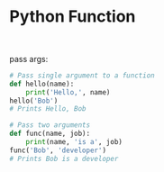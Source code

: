 # Python Function

<br/>

pass args:
```py
# Pass single argument to a function
def hello(name):
    print('Hello,', name)
hello('Bob')
# Prints Hello, Bob
```

```py
# Pass two arguments
def func(name, job):
    print(name, 'is a', job)
func('Bob', 'developer')
# Prints Bob is a developer
```